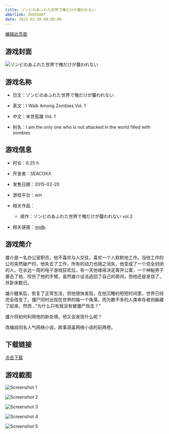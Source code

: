 ```yaml
---
title: ゾンビのあふれた世界で俺だけが襲われない
abbrlink: 3b03588f
date: 2015-02-20 00:00:00
---
```

[编辑此页面](https://github.com/ACG-3/ADV3-source/blob/main/source/_posts/%E3%82%BE%E3%83%B3%E3%83%93%E3%81%AE%E3%81%82%E3%81%B5%E3%82%8C%E3%81%9F%E4%B8%96%E7%95%8C%E3%81%A7%E4%BF%BA%E3%81%A0%E3%81%91%E3%81%8C%E8%A5%B2%E3%82%8F%E3%82%8C%E3%81%AA%E3%81%84.md)

## 游戏封面

![ゾンビのあふれた世界で俺だけが襲われない](https://pan.timero.xyz/d/onedrive/img_lib_001/%E3%82%BE%E3%83%B3%E3%83%93%E3%81%AE%E3%81%82%E3%81%B5%E3%82%8C%E3%81%9F%E4%B8%96%E7%95%8C%E3%81%A7%E4%BF%BA%E3%81%A0%E3%81%91%E3%81%8C%E8%A5%B2%E3%82%8F%E3%82%8C%E3%81%AA%E3%81%84_cover.avif)


## 游戏名称

- 日文：ゾンビのあふれた世界で俺だけが襲われない
- 英文：I Walk Among Zombies Vol. 1
- 中文：末世孤雄 Vol. 1

- 别名：I am the only one who is not attacked in the world filled with zombies


## 游戏信息

- 时长：6.25 h
- 开发者：SEACOXX
- 发售日期：2015-02-20
- 游戏平台：win
- 相关作品：
   - 续作：ゾンビのあふれた世界で俺だけが襲われない vol.2

- 相关链接：[vndb](https://vndb.org/v16802)


## 游戏简介

雄介是一名办公室职员，他不喜欢与人交往，喜欢一个人默默地工作。当他工作的公司突然破产时，他失去了工作，所有的动力也随之消失，他变成了一个完全封闭的人。在长达一周的电子游戏狂欢后，有一天他难得决定离开公寓，一个神秘男子袭击了他，咬伤了他的手臂。虽然雄介设法逃回了自己的房间，但他还是发烧了，并卧床数日。

雄介醒来后，恢复了正常生活，但他很快发现，在他沉睡的短短时间里，世界已经完全改变了。僵尸同时出现在世界的每一个角落，而为数不多的人类幸存者则躲藏了起来。然而..."为什么只有我没有被僵尸攻击？"

雄介将如何利用他的新处境，他又会发现什么呢？



改编自同名人气网络小说。故事涵盖网络小说的前两卷。


## 下载链接

[点击下载](https://pan.timero.xyz/onedrive/adv_lib_001/%E3%82%BE%E3%83%B3%E3%83%93%E3%81%AE%E3%81%82%E3%81%B5%E3%82%8C%E3%81%9F%E4%B8%96%E7%95%8C%E3%81%A7%E4%BF%BA%E3%81%A0%E3%81%91%E3%81%8C%E8%A5%B2%E3%82%8F%E3%82%8C%E3%81%AA%E3%81%84)


## 游戏截图


![Screenshot 1](https://pan.timero.xyz/d/onedrive/img_lib_001/%E3%82%BE%E3%83%B3%E3%83%93%E3%81%AE%E3%81%82%E3%81%B5%E3%82%8C%E3%81%9F%E4%B8%96%E7%95%8C%E3%81%A7%E4%BF%BA%E3%81%A0%E3%81%91%E3%81%8C%E8%A5%B2%E3%82%8F%E3%82%8C%E3%81%AA%E3%81%84_Screenshot_1.avif)

![Screenshot 2](https://pan.timero.xyz/d/onedrive/img_lib_001/%E3%82%BE%E3%83%B3%E3%83%93%E3%81%AE%E3%81%82%E3%81%B5%E3%82%8C%E3%81%9F%E4%B8%96%E7%95%8C%E3%81%A7%E4%BF%BA%E3%81%A0%E3%81%91%E3%81%8C%E8%A5%B2%E3%82%8F%E3%82%8C%E3%81%AA%E3%81%84_Screenshot_2.avif)

![Screenshot 3](https://pan.timero.xyz/d/onedrive/img_lib_001/%E3%82%BE%E3%83%B3%E3%83%93%E3%81%AE%E3%81%82%E3%81%B5%E3%82%8C%E3%81%9F%E4%B8%96%E7%95%8C%E3%81%A7%E4%BF%BA%E3%81%A0%E3%81%91%E3%81%8C%E8%A5%B2%E3%82%8F%E3%82%8C%E3%81%AA%E3%81%84_Screenshot_3.avif)

![Screenshot 4](https://pan.timero.xyz/d/onedrive/img_lib_001/%E3%82%BE%E3%83%B3%E3%83%93%E3%81%AE%E3%81%82%E3%81%B5%E3%82%8C%E3%81%9F%E4%B8%96%E7%95%8C%E3%81%A7%E4%BF%BA%E3%81%A0%E3%81%91%E3%81%8C%E8%A5%B2%E3%82%8F%E3%82%8C%E3%81%AA%E3%81%84_Screenshot_4.avif)

![Screenshot 5](https://pan.timero.xyz/d/onedrive/img_lib_001/%E3%82%BE%E3%83%B3%E3%83%93%E3%81%AE%E3%81%82%E3%81%B5%E3%82%8C%E3%81%9F%E4%B8%96%E7%95%8C%E3%81%A7%E4%BF%BA%E3%81%A0%E3%81%91%E3%81%8C%E8%A5%B2%E3%82%8F%E3%82%8C%E3%81%AA%E3%81%84_Screenshot_5.avif)

